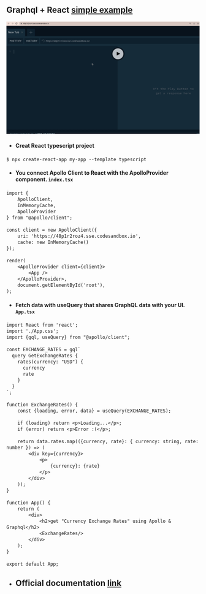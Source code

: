 Graphql + React [simple example](https://graphql-react-example.netlify.app/)
----
![gif](gif.gif)

- #### Creat React typescript project
```shell
$ npx create-react-app my-app --template typescript
```

- #### You connect Apollo Client to React with the ApolloProvider component. `index.tsx`
```tsx
import {
    ApolloClient,
    InMemoryCache,
    ApolloProvider
} from "@apollo/client";

const client = new ApolloClient({
    uri: 'https://48p1r2roz4.sse.codesandbox.io',
    cache: new InMemoryCache()
});

render(
    <ApolloProvider client={client}>
        <App />
    </ApolloProvider>,
    document.getElementById('root'),
);
```

- #### Fetch data with useQuery that shares GraphQL data with your UI. `App.tsx`

```tsx
import React from 'react';
import './App.css';
import {gql, useQuery} from "@apollo/client";

const EXCHANGE_RATES = gql`
  query GetExchangeRates {
    rates(currency: "USD") {
      currency
      rate
    }
  }
`;

function ExchangeRates() {
    const {loading, error, data} = useQuery(EXCHANGE_RATES);

    if (loading) return <p>Loading...</p>;
    if (error) return <p>Error :(</p>;

    return data.rates.map(({currency, rate}: { currency: string, rate: number }) => (
        <div key={currency}>
            <p>
                {currency}: {rate}
            </p>
        </div>
    ));
}

function App() {
    return (
        <div>
            <h2>get "Currency Exchange Rates" using Apollo & Graphql</h2>
            <ExchangeRates/>
        </div>
    );
}

export default App;
```

- ## Official documentation [link](https://www.apollographql.com/docs/react/get-started/)

